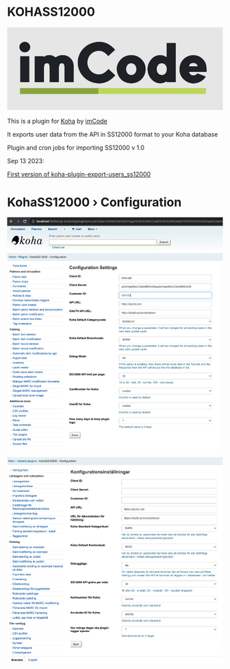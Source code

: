 # KOHASS12000

![imCode](Doc/logo_imcode.png)

This is a plugin for [Koha](https://github.com/Koha-Community/Koha) by [imCode](https://imcode.com)

It exports user data from the API in SS12000 format to your Koha database

Plugin and cron jobs for importing SS12000 v 1.0


Sep 13 2023:

[First version of koha-plugin-export-users_ss12000](https://github.com/imCodePartnerAB/KOHASS12000/releases/tag/v13.09.2023)



# KohaSS12000 › Configuration
![Configuration](Doc/KohaSS12000Configuration.png)

![Configuration](Doc/KohaSS12000Configuration_sv.png)
